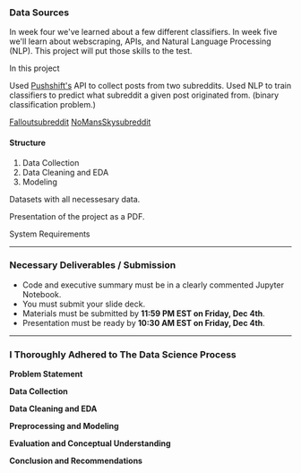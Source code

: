 ### Data Sources

In week four we've learned about a few different classifiers. In week five we'll learn about webscraping, APIs, and Natural Language Processing (NLP). This project will put those skills to the test.

In this project

Used [Pushshift's](https://github.com/pushshift/api) API to collect posts from two subreddits. 
Used NLP to train classifiers to predict what subreddit a given post originated from.
(binary classification problem.)

[Falloutsubreddit](https://www.reddit.com/r/Fallout/)
[NoMansSkysubreddit](https://www.reddit.com/r/NOMANSSKY/)


#### Structure
1. Data Collection
2. Data Cleaning and EDA
3. Modeling

Datasets with all necessesary data.

Presentation of the project as a PDF.

System Requirements

---

### Necessary Deliverables / Submission

- Code and executive summary must be in a clearly commented Jupyter Notebook.
- You must submit your slide deck.
- Materials must be submitted by **11:59 PM EST on Friday, Dec 4th**.
- Presentation must be ready by **10:30 AM EST on Friday, Dec 4th**.

---

### I Thoroughly Adhered to The Data Science Process

**Problem Statement**

**Data Collection**

**Data Cleaning and EDA**

**Preprocessing and Modeling**
 
**Evaluation and Conceptual Understanding**

**Conclusion and Recommendations**